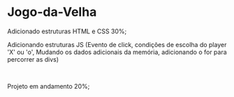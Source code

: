 ﻿# Jogo-da-Velha
Adicionado estruturas HTML e CSS  30%;
</br>

Adicionando estruturas JS (Evento de click, condições de escolha do player 'X' ou 'o', Mudando os dados adicionais da memória, adicionando o for para percorrer as divs)

</br>

Projeto em andamento 20%;
</br>
